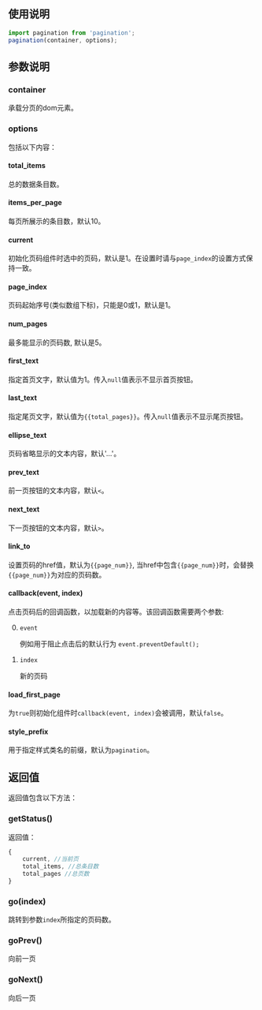 ## 使用说明

```js
import pagination from 'pagination'; 
pagination(container, options);
```

## 参数说明

### container

承载分页的dom元素。

### options

包括以下内容：

#### total_items

总的数据条目数。

#### items_per_page

每页所展示的条目数，默认10。

#### current

初始化页码组件时选中的页码，默认是1。在设置时请与`page_index`的设置方式保持一致。

#### page_index

页码起始序号(类似数组下标)，只能是0或1，默认是1。

#### num_pages

最多能显示的页码数, 默认是5。

#### first_text

指定首页文字，默认值为1。传入`null`值表示不显示首页按钮。

#### last_text

指定尾页文字，默认值为`{{total_pages}}`。传入`null`值表示不显示尾页按钮。

#### ellipse_text

页码省略显示的文本内容，默认'...'。

#### prev_text

前一页按钮的文本内容，默认`<`。

#### next_text

下一页按钮的文本内容，默认`>`。

#### link_to

设置页码的href值，默认为`{{page_num}}`, 当href中包含`{{page_num}}`时，会替换`{{page_num}}`为对应的页码数。

#### callback(event, index)

点击页码后的回调函数，以加载新的内容等。该回调函数需要两个参数:

0. `event`
    
    例如用于阻止点击后的默认行为 `event.preventDefault();`

0. `index`

    新的页码

#### load_first_page

为`true`则初始化组件时`callback(event, index)`会被调用，默认`false`。

#### style_prefix

用于指定样式类名的前缀，默认为`pagination`。

## 返回值

返回值包含以下方法：

### getStatus()

返回值：

```js
{
    current, //当前页
    total_items, //总条目数
    total_pages //总页数
}
```

### go(index)

跳转到参数`index`所指定的页码数。

### goPrev()

向前一页

### goNext()

向后一页